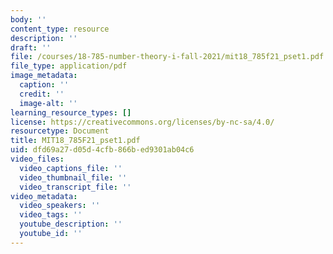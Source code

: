 ```yaml
---
body: ''
content_type: resource
description: ''
draft: ''
file: /courses/18-785-number-theory-i-fall-2021/mit18_785f21_pset1.pdf
file_type: application/pdf
image_metadata:
  caption: ''
  credit: ''
  image-alt: ''
learning_resource_types: []
license: https://creativecommons.org/licenses/by-nc-sa/4.0/
resourcetype: Document
title: MIT18_785F21_pset1.pdf
uid: dfd69a27-d05d-4cfb-866b-ed9301ab04c6
video_files:
  video_captions_file: ''
  video_thumbnail_file: ''
  video_transcript_file: ''
video_metadata:
  video_speakers: ''
  video_tags: ''
  youtube_description: ''
  youtube_id: ''
---
```

